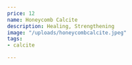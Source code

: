 ```yaml
---
price: 12
name: Honeycomb Calcite
description: Healing, Strengthening
image: "/uploads/honeycombcalcite.jpeg"
tags:
- calcite

---
```

